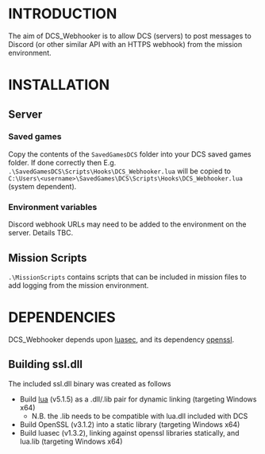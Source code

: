 
# INTRODUCTION

The aim of DCS_Webhooker is to allow DCS (servers) to post messages to Discord (or other similar API with an HTTPS webhook) from the mission environment.


# INSTALLATION

## Server

### Saved games
Copy the contents of the `SavedGamesDCS` folder into your DCS saved games folder. If done correctly then E.g. `.\SavedGamesDCS\Scripts\Hooks\DCS_Webhooker.lua` will be copied to `C:\Users\<username>\SavedGames\DCS\Scripts\Hooks\DCS_Webhooker.lua` (system dependent).

### Environment variables
Discord webhook URLs may need to be added to the environment on the server. Details TBC.

## Mission Scripts
`.\MissionScripts` contains scripts that can be included in mission files to add logging from the mission environment.

# DEPENDENCIES

DCS_Webhooker depends upon [luasec](https://github.com/brunoos/luasec), and its dependency [openssl](https://github.com/openssl/openssl).

## Building ssl.dll
The included ssl.dll binary was created as follows
* Build [lua](https://www.lua.org/versions.html) (v5.1.5) as a .dll/.lib pair for dynamic linking (targeting Windows x64)
  - N.B. the .lib needs to be compatible with lua.dll included with DCS
* Build OpenSSL (v3.1.2) into a static library (targeting Windows x64)
* Build luasec (v1.3.2), linking against openssl libraries statically, and lua.lib (targeting Windows x64)

